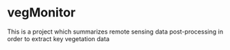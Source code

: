 # vegMonitor

This is a project which summarizes remote sensing data post-processing in order to extract key vegetation data
